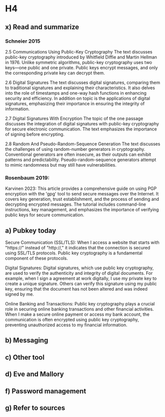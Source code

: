 # H4

## x) Read and summarize

### Schneier 2015

2.5 Communications Using Public-Key Cryptography
The text discusses public-key cryptography introduced by Whitfield Diffie and Martin Hellman in 1976. Unlike symmetric algorithms, public-key cryptography uses two keys—one public and one private. Public keys encrypt messages, and only the corresponding private key can decrypt them.

2.6 Digital Signatures
The text discusses digital signatures, comparing them to traditional signatures and explaining their characteristics. It also delves into the role of timestamps and one-way hash functions in enhancing security and efficiency. In addition on topic is the applications of digital signatures, emphasizing their importance in ensuring the integrity of information.

2.7 Digital Signatures With Encryption
The topic of the one passage discusses the integration of digital signatures with public-key cryptography for secure electronic communication. The text emphasizes the importance of signing before encrypting.

2.8 Random And Pseudo-Random-Sequence Generation
The text discusses the challenges of using random-number generators in cryptography. Conventional generators are often insecure, as their outputs can exhibit patterns and predictability. Pseudo-random-sequence generators attempt to mimic randomness but may still have vulnerabilities.

### Rosenbaum 2019:

Karvinen 2023: This article provides a comprehensive guide on using PGP encryption with the 'gpg' tool to send secure messages over the Internet. It covers key generation, trust establishment, and the process of sending and decrypting encrypted messages. The tutorial includes command-line instructions, key management, and emphasizes the importance of verifying public keys for secure communication.

## a) Pubkey today

Secure Communication (SSL/TLS): When I access a website that starts with "https://" instead of "http://," it indicates that the connection is secured using SSL/TLS protocols. Public key cryptography is a fundamental component of these protocols.

Digital Signatures: Digital signatures, which use public key cryptography, are used to verify the authenticity and integrity of digital documents. For example, when I sign a agreement at work digitally, I use my private key to create a unique signature. Others can verify this signature using my public key, ensuring that the document has not been altered and was indeed signed by me.

Online Banking and Transactions: Public key cryptography plays a crucial role in securing online banking transactions and other financial activities. When I make a secure online payment or access my bank account, the communication is often encrypted using public key cryptography, preventing unauthorized access to my financial information.

## b) Messaging

## c) Other tool

## d) Eve and Mallory

## f) Password management

## g) Refer to sources
